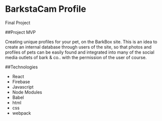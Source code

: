 # BarkstaCam Profile
Final Project

##Project MVP

Creating unique profiles for your pet, on the BarkBox site. This is an idea to create an internal database through users of the site, so that photos and profiles of pets can be easily found and integrated into many of the social media outlets of bark & co.. with the permission of the user of course.

##Technologies

- React
- Firebase
- Javascript
- Node Modules
- Babel
- html
- css
- webpack
